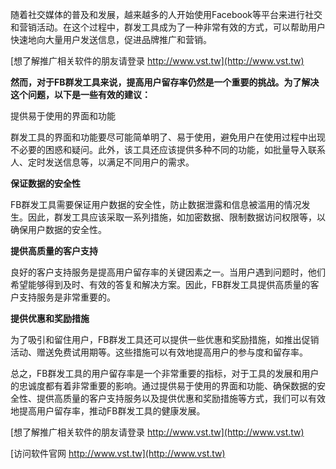 随着社交媒体的普及和发展，越来越多的人开始使用Facebook等平台来进行社交和营销活动。在这个过程中，群发工具成为了一种非常有效的方式，可以帮助用户快速地向大量用户发送信息，促进品牌推广和营销。

[想了解推广相关软件的朋友请登录 http://www.vst.tw](http://www.vst.tw)

**然而，对于FB群发工具来说，提高用户留存率仍然是一个重要的挑战。为了解决这个问题，以下是一些有效的建议：**

提供易于使用的界面和功能

群发工具的界面和功能要尽可能简单明了、易于使用，避免用户在使用过程中出现不必要的困惑和疑问。此外，该工具还应该提供多种不同的功能，如批量导入联系人、定时发送信息等，以满足不同用户的需求。

**保证数据的安全性**

FB群发工具需要保证用户数据的安全性，防止数据泄露和信息被滥用的情况发生。因此，群发工具应该采取一系列措施，如加密数据、限制数据访问权限等，以确保用户数据的安全性。

**提供高质量的客户支持**

良好的客户支持服务是提高用户留存率的关键因素之一。当用户遇到问题时，他们希望能够得到及时、有效的答复和解决方案。因此，FB群发工具提供高质量的客户支持服务是非常重要的。

**提供优惠和奖励措施**

为了吸引和留住用户，FB群发工具还可以提供一些优惠和奖励措施，如推出促销活动、赠送免费试用期等。这些措施可以有效地提高用户的参与度和留存率。

总之，FB群发工具的用户留存率是一个非常重要的指标，对于工具的发展和用户的忠诚度都有着非常重要的影响。通过提供易于使用的界面和功能、确保数据的安全性、提供高质量的客户支持服务以及提供优惠和奖励措施等方式，我们可以有效地提高用户留存率，推动FB群发工具的健康发展。

[想了解推广相关软件的朋友请登录 http://www.vst.tw](http://www.vst.tw)


[访问软件官网 http://www.vst.tw](http://www.vst.tw)
